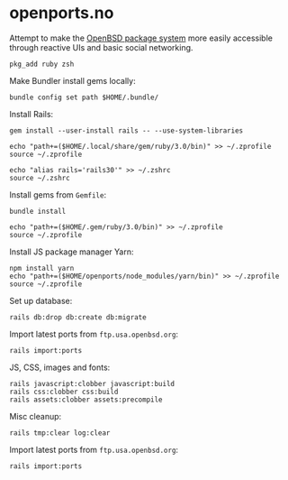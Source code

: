 # openports.no

Attempt to make the [OpenBSD package system](https://www.openbsd.org/faq/ports/ports.html) more easily accessible through reactive UIs and basic social networking.

    pkg_add ruby zsh

Make Bundler install gems locally:

    bundle config set path $HOME/.bundle/

Install Rails:

    gem install --user-install rails -- --use-system-libraries

    echo "path+=($HOME/.local/share/gem/ruby/3.0/bin)" >> ~/.zprofile
    source ~/.zprofile

    echo "alias rails='rails30'" >> ~/.zshrc
    source ~/.zshrc

Install gems from `Gemfile`:

    bundle install

    echo "path+=($HOME/.gem/ruby/3.0/bin)" >> ~/.zprofile
    source ~/.zprofile

Install JS package manager Yarn:

    npm install yarn
    echo "path+=($HOME/openports/node_modules/yarn/bin)" >> ~/.zprofile
    source ~/.zprofile

Set up database:

    rails db:drop db:create db:migrate

Import latest ports from `ftp.usa.openbsd.org`:

    rails import:ports

JS, CSS, images and fonts:

    rails javascript:clobber javascript:build
    rails css:clobber css:build
    rails assets:clobber assets:precompile

Misc cleanup:

    rails tmp:clear log:clear

Import latest ports from `ftp.usa.openbsd.org`:

    rails import:ports

